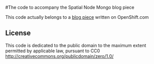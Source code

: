 #The code to accompany the Spatial Node Mongo blog piece

This code actually belongs to a [blog piece](https://openshift.redhat.com/community/blogs/using-nodejs-mongodb-express-for-your-spatial-web-service-and-its-free) written on OpenShift.com 

License
-------

This code is dedicated to the public domain to the maximum extent
permitted by applicable law, pursuant to CC0
http://creativecommons.org/publicdomain/zero/1.0/
